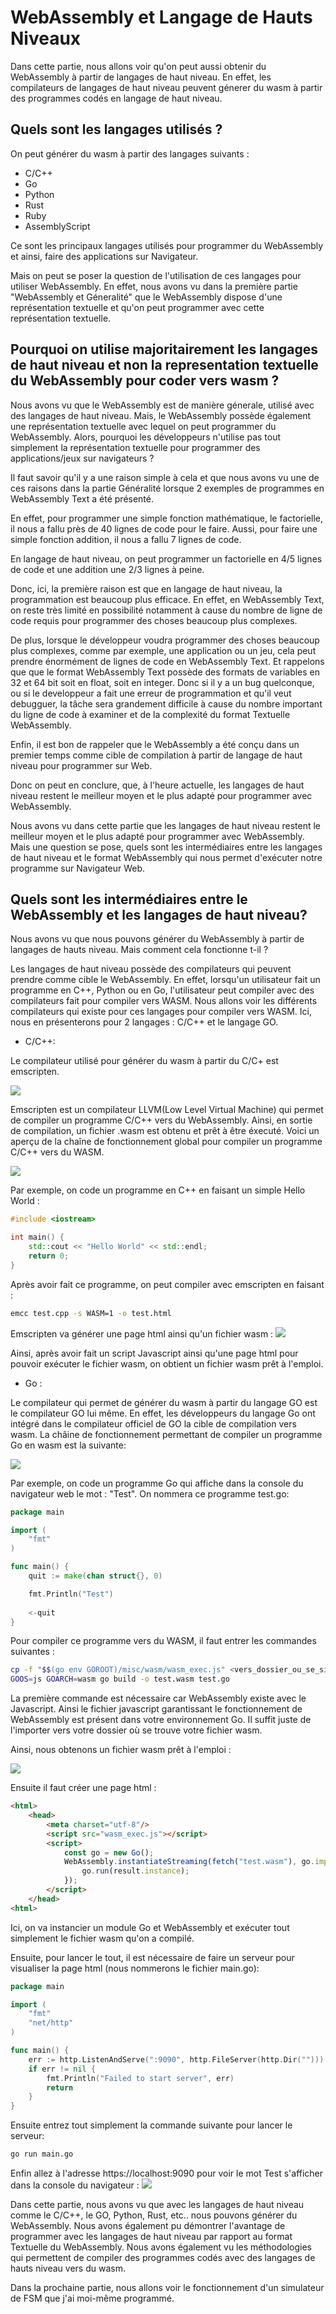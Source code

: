 # WebAssembly et Langage de Hauts Niveaux

Dans cette partie, nous allons voir qu'on peut aussi obtenir du WebAssembly à partir de langages de haut niveau. En effet, les compilateurs de langages de haut niveau peuvent génerer du wasm à partir des programmes codés en langage de haut niveau.

## Quels sont les langages utilisés ? 

On peut générer du wasm à partir des langages suivants : 
  - C/C++
  - Go
  - Python
  - Rust
  - Ruby
  - AssemblyScript
  
Ce sont les principaux langages utilisés pour programmer du WebAssembly et ainsi, faire des applications sur Navigateur.

Mais on peut se poser la question de l'utilisation de ces langages pour utiliser WebAssembly. En effet, nous avons vu dans la première partie "WebAssembly et Géneralité" que le WebAssembly dispose d'une représentation textuelle et qu'on peut programmer avec cette représentation textuelle.

## Pourquoi on utilise majoritairement les langages de haut niveau et non la representation textuelle du WebAssembly pour coder vers wasm ?

Nous avons vu que le WebAssembly est de manière génerale, utilisé avec des langages de haut niveau. 
Mais, le WebAssembly possède également une représentation textuelle avec lequel on peut programmer du WebAssembly. Alors, pourquoi les développeurs n'utilise pas tout simplement la représentation textuelle pour programmer des applications/jeux sur navigateurs ?

Il faut savoir qu'il y a une raison simple à cela et que nous avons vu une de ces raisons dans la partie Généralité lorsque 2 exemples de programmes en WebAssembly Text a été présenté. 

En effet, pour programmer une simple fonction mathématique, le factorielle, il nous a fallu près de 40 lignes de code pour le faire. Aussi, pour faire une simple fonction addition, il nous a fallu 7 lignes de code. 

En langage de haut niveau, on peut programmer un factorielle en 4/5 lignes de code et une addition une 2/3 lignes à peine. 

Donc, ici, la première raison est que en langage de haut niveau, la programmation est beaucoup plus efficace. En effet, en WebAssembly Text, on reste très limité en possibilité notamment à cause du nombre de ligne de code requis pour programmer des choses beaucoup plus complexes. 

De plus, lorsque le développeur voudra programmer des choses beaucoup plus complexes, comme par exemple, une application ou un jeu, cela peut prendre énormément de lignes de code en WebAssembly Text. Et rappelons que que le format WebAssembly Text possède des formats de variables en 32 et 64 bit soit en float, soit en integer. Donc si il y a un bug quelconque, ou si le developpeur a fait une erreur de programmation et qu'il veut debugguer, la tâche sera grandement difficile à cause du nombre important du ligne de code à examiner et de la complexité du format Textuelle WebAssembly.

Enfin, il est bon de rappeler que le WebAssembly a été conçu dans un premier temps comme cible de compilation à partir de langage de haut niveau pour programmer sur Web.

Donc on peut en conclure, que, à l'heure actuelle, les langages de haut niveau restent le meilleur moyen et le plus adapté pour programmer avec WebAssembly.

Nous avons vu dans cette partie que les langages de haut niveau restent le meilleur moyen et le plus adapté pour programmer avec WebAssembly. Mais une question se pose, quels sont les intermédiaires entre les langages de haut niveau et le format WebAssembly qui nous permet d'exécuter notre programme sur Navigateur Web.

## Quels sont les intermédiaires entre le WebAssembly et les langages de haut niveau?
  
Nous avons vu que nous pouvons générer du WebAssembly à partir de langages de hauts niveau. Mais comment cela fonctionne t-il ?

Les langages de haut niveau possède des compilateurs qui peuvent prendre comme cible le WebAssembly. En effet, lorsqu'un utilisateur fait un programme en C++, Python ou en Go, l'utilisateur peut compiler avec des compilateurs fait pour compiler vers WASM. Nous allons voir les différents compilateurs qui existe pour ces langages pour compiler vers WASM. Ici, nous en présenterons pour 2 langages : C/C++ et le langage GO.

- C/C++:

Le compilateur utilisé pour générer du wasm à partir du C/C+ est emscripten.

<img src="images/Emscripten_logo_full.png">

Emscripten est un compilateur LLVM(Low Level Virtual Machine) qui permet de compiler un programme C/C++ vers du WebAssembly. Ainsi, en sortie de compilation, un fichier .wasm est obtenu et prêt à être éxecuté. Voici un aperçu de la chaîne de fonctionnement global pour compiler un programme C/C++ vers du WASM.

<img src="images/emscripten.png"> 

Par exemple, on code un programme en C++ en faisant un simple Hello World : 
```C++
#include <iostream>

int main() {
	std::cout << "Hello World" << std::endl;
	return 0;
}
```

Après avoir fait ce programme, on peut compiler avec emscripten en faisant : 
```bash
emcc test.cpp -s WASM=1 -o test.html
```
Emscripten va générer une page html ainsi qu'un fichier wasm : 
<img src="images/emcc2.png">

Ainsi, après avoir fait un script Javascript ainsi qu'une page html pour pouvoir exécuter le fichier wasm, on obtient un fichier wasm prêt à l'emploi.

- Go : 

Le compilateur qui permet de générer du wasm à partir du langage GO est le compilateur GO lui même. En effet, les développeurs du langage Go ont intégré dans le compilateur officiel de GO la cible de compilation vers wasm. La châine de fonctionnement permettant de compiler un programme Go en wasm est la suivante:

<img src="images/GO.png">

Par exemple, on code un programme Go qui affiche dans la console du navigateur web le mot : "Test". On nommera ce programme test.go: 
```GO
package main

import (
	"fmt"
)

func main() {
	quit := make(chan struct{}, 0)

	fmt.Println("Test")
	
	<-quit
}
```
Pour compiler ce programme vers du WASM, il faut entrer les commandes suivantes : 
```bash
cp -f "$$(go env GOROOT)/misc/wasm/wasm_exec.js" <vers_dossier_ou_se_situe_votre_fichier_wasm>
GOOS=js GOARCH=wasm go build -o test.wasm test.go
```
La première commande est nécessaire car WebAssembly existe avec le Javascript. Ainsi le fichier javascript garantissant le fonctionnement de WebAssembly est présent dans votre environnement Go. Il suffit juste de l'importer vers votre dossier où se trouve votre fichier wasm.

Ainsi, nous obtenons un fichier wasm prêt à l'emploi : 

<img src="images/go_test.png">

Ensuite il faut créer une page html :   
```html
<html>  
    <head>
        <meta charset="utf-8"/>
        <script src="wasm_exec.js"></script>
        <script>
            const go = new Go();
            WebAssembly.instantiateStreaming(fetch("test.wasm"), go.importObject).then((result) => {
                go.run(result.instance);
            });
        </script>
    </head>
<html>
```
Ici, on va instancier un module Go et WebAssembly et exécuter tout simplement le fichier wasm qu'on a compilé.

Ensuite, pour lancer le tout, il est nécessaire de  faire un serveur pour visualiser la page html (nous nommerons le fichier main.go): 
```Go
package main

import (
	"fmt"
	"net/http"
)

func main() {
	err := http.ListenAndServe(":9090", http.FileServer(http.Dir("")))
	if err != nil {
		fmt.Println("Failed to start server", err)
		return
	}
}
```

Ensuite entrez tout simplement la commande suivante pour lancer le serveur: 
```bash
go run main.go
```
Enfin allez à l'adresse https://localhost:9090 pour voir le mot Test s'afficher dans la console du navigateur : 
<img src="images/test2.png">

Dans cette partie, nous avons vu que avec les langages de haut niveau comme le C/C++, le GO, Python, Rust, etc.. nous pouvons générer du WebAssembly. Nous avons également pu démontrer l'avantage de programmer avec les langages de haut niveau par rapport au format Textuelle du WebAssembly. Nous avons également vu les méthodologies qui permettent de compiler des programmes codés avec des langages de hauts niveau vers du wasm.

Dans la prochaine partie, nous allons voir le fonctionnement d'un simulateur de FSM que j'ai moi-même programmé.